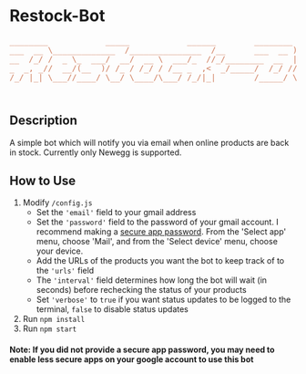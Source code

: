 # Restock-Bot

<div width='100%'>
    <pre  style='color : rgb(206,121,87); text-align: center'>
________            _____            ______        ________      _____ 
___  __ \_____________  /_______________  /__      ___  __ )_______  /_
__  /_/ /  _ \_  ___/  __/  __ \  ___/_  //_/________  __  |  __ \  __/
_  _, _//  __/(__  )/ /_ / /_/ / /__ _  ,<  _/_____/  /_/ // /_/ / /_  
/_/ |_| \___//____/ \__/ \____/\___/ /_/|_|        /_____/ \____/\__/ 
    </pre>
</div>

# 

## Description

A simple bot which will notify you via email when online products are back in stock. Currently only Newegg is supported.

## How to Use

1. Modify `/config.js`
    - Set the `'email'` field to your gmail address
    - Set the `'password'` field to the password of your gmail account. I recommend making a <a href='https://support.google.com/accounts/answer/185833'>secure app password</a>. From the 'Select app' menu, choose 'Mail', and from the 'Select device' menu, choose your device.
    - Add the URLs of the products you want the bot to keep track of to the `'urls'` field
    - The `'interval'` field determines how long the bot will wait (in seconds) before rechecking the status of your products
    - Set `'verbose'` to `true` if you want status updates to be logged to the terminal, `false` to disable status updates
2. Run `npm install`
3. Run `npm start`

#### Note: If you did not provide a secure app password, you may need to enable less secure apps on your google account to use this bot